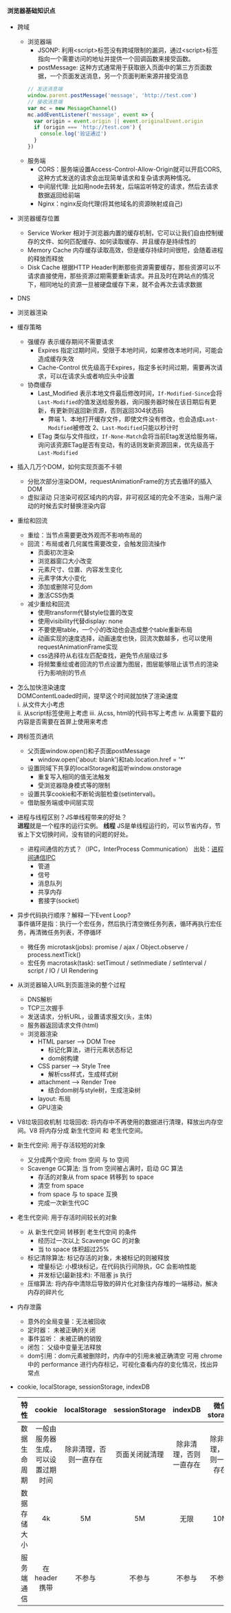 #### 浏览器基础知识点

* 跨域
  - 浏览器端
    - JSONP: 利用\<script\>标签没有跨域限制的漏洞，通过\<script\>标签指向一个需要访问的地址并提供一个回调函数来接受函数。
    - postMessage: 这种方式通常用于获取嵌入页面中的第三方页面数据，一个页面发送消息，另一个页面判断来源并接受消息
    ```javascript
    // 发送消息端
    window.parent.postMessage('message', 'http://test.com')
    // 接收消息端
    var mc = new MessageChannel()
    mc.addEventListener('message', event => {
      var origin = event.origin || event.originalEvent.origin
      if (origin === 'http://test.com') {
        console.log('验证通过')
      }
    })
    ```
  - 服务端
    - CORS：服务端设置Access-Control-Allow-Origin就可以开启CORS, 这种方式发送的请求会出现简单请求和复杂请求两种情况。
    - 中间层代理: 比如用node去转发，后端监听特定的请求，然后去请求数据返回给前端
    - Nginx：nginx反向代理(将其他域名的资源映射成自己)

* 浏览器缓存位置
  - Service Worker 相对于浏览器内置的缓存机制，它可以让我们自由控制缓存的文件、如何匹配缓存、如何读取缓存、并且缓存是持续性的
  - Memory Cache 内存缓存读取高效，但是缓存持续时间很短，会随着进程的释放而释放
  - Disk Cache  根据HTTP Header判断那些资源需要缓存，那些资源可以不请求直接使用，那些资源过期需要重新请求。并且及时在跨站点的情况下，相同地址的资源一旦被硬盘缓存下来，就不会再次去请求数据

* DNS

* 浏览器渲染

* 缓存策略
  - 强缓存 表示缓存期间不需要请求
    - Expires 指定过期时间，受限于本地时间，如果修改本地时间，可能会造成缓存失效
    - Cache-Control  优先级高于Expires，指定多长时间过期，需要再次请求，可以在请求头或者响应头中设置
  - 协商缓存
    - Last_Modified  表示本地文件最后修改时间，`If-Modified-Since`会将`Last-Modified`的值发送给服务器，询问服务器时候在该日期后有更新，有更新则返回新资源，否则返回304状态码
      - 弊端 1、本地打开缓存文件，即使文件没有修改，也会造成`Last-Modified`被修改 2、`Last-Modified`只能以秒计时
    - ETag  类似与文件指纹，`If-None-Match`会将当前Etag发送给服务端，询问该资源ETag是否有变动，有的话则发新资源回来，优先级高于`Last-Modified`

* 插入几万个DOM，如何实现页面不卡顿
  - 分批次部分渲染DOM，requestAnimationFrame的方式去循环的插入DOM
  - 虚拟滚动 只渲染可视区域内的内容，非可视区域的完全不渲染，当用户滚动的时候去实时替换渲染内容

* 重绘和回流  
  - 重绘：当节点需要更改外观而不影响布局的  
  - 回流：布局或者几何属性需要改变，会触发回流操作
    - 页面初次渲染
    - 浏览器窗口大小改变
    - 元素尺寸、位置、内容发生变化
    - 元素字体大小变化
    - 添加或删除可见dom
    - 激活CSS伪类
  - 减少重绘和回流  
    - 使用transform代替style位置的改变
    - 使用visibility代替display: none
    - 不要使用table，一个小的改动也会造成整个table重新布局
    - 动画实现的速度选择，动画速度也快，回流次数越多，也可以使用requestAnimationFrame实现
    - css选择符从右往左匹配查找，避免节点层级过多
    - 将频繁重绘或者回流的节点设置为图层，图层能够阻止该节点的渲染行为影响别的节点

* 怎么加快渲染速度  
  DOMContentLoaded时间，提早这个时间就加快了渲染速度  
  i. 从文件大小考虑  
  ii. 从script标签使用上考虑
  iii. 从css, html的代码书写上考虑
  iv. 从需要下载的内容是否需要在首屏上使用来考虑
 
* 跨标签页通讯
  - 父页面window.open()和子页面postMessage
    - window.open('about: blank')和tab.location.href = '*'
  - 设置同域下共享的localStorage和监听window.onstorage
    - 重复写入相同的值无法触发
    - 受浏览器隐身模式等的限制
  - 设置共享cookie和不断轮询脏检查(setinterval)。
  - 借助服务端或中间层实现

* 进程与线程区别？JS单线程带来的好处？  
  **进程**就是一个程序的运行实例。
  **线程**
  JS是单线程运行的，可以节省内存，节省上下文切换时间，没有锁的问题的好处。
    * 进程间通信的方式？（IPC，InterProcess Communication）
      出处：[进程间通信IPC](https://www.jianshu.com/p/c1015f5ffa74)
      - 管道
      - 信号
      - 消息队列
      - 共享内存
      - 套接字(socket)

* 异步代码执行顺序？解释一下Event Loop?  
  事件循环是指：执行一个宏任务，然后执行清空微任务列表，循环再执行宏任务，再清微任务列表，不停循环
  - 微任务 microtask(jobs): promise / ajax / Object.observe / process.nextTick()
  - 宏任务 macrotask(task): setTimout / setInmediate / setInterval / script / IO / UI Rendering

* 从浏览器输入URL到页面渲染的整个过程  
  - DNS解析
  - TCP三次握手
  - 发送请求，分析URL，设置请求报文(头，主体)
  - 服务器返回请求文件(html)
  - 浏览器渲染
    - HTML parser --> DOM Tree
      - 标记化算法，进行元素状态标记
      - dom树构建
    - CSS parser --> Style Tree
      - 解析css样式，生成样式树
    - attachment --> Render Tree
      - 结合dom树与style树，生成渲染树
    - layout: 布局
    - GPU渲染

* V8垃圾回收机制
垃圾回收: 将内存中不再使用的数据进行清理，释放出内存空间。V8 将内存分成 新生代空间 和 老生代空间。
- 新生代空间: 用于存活较短的对象
  - 又分成两个空间: from 空间 与 to 空间
  - Scavenge GC算法: 当 from 空间被占满时，启动 GC 算法
    - 存活的对象从 from space 转移到 to space
    - 清空 from space
    - from space 与 to space 互换
    - 完成一次新生代GC
- 老生代空间: 用于存活时间较长的对象
  - 从 新生代空间 转移到 老生代空间 的条件
    - 经历过一次以上 Scavenge GC 的对象
    - 当 to space 体积超过25%
  - 标记清除算法: 标记存活的对象，未被标记的则被释放
    - 增量标记: 小模块标记，在代码执行间隙执，GC 会影响性能
    - 并发标记(最新技术): 不阻塞 js 执行
  - 压缩算法: 将内存中清除后导致的碎片化对象往内存堆的一端移动，解决 内存的碎片化

- 内存泄露
  - 意外的全局变量：无法被回收
  - 定时器： 未被正确的关闭
  - 事件监听： 未被正确的销毁
  - 闭包： 父级中变量无法释放
  - dom引用：dom元素被删除时，内存中的引用未被正确清空
  可用 chrome 中的 performance 进行内存标记，可视化查看内存的变化情况，找出异常点

* cookie, localStorage, sessionStorage, indexDB

  | 特性 | cookie | localStorage | sessionStorage | indexDB | 微信storage |  
  | :-------: | :-------: | :------: | :-------: | :---------: | :---------: |  
  | 数据生命周期 | 一般由服务器生成，可以设置过期时间 | 除非清理，否则一直存在 | 页面关闭就清理 | 除非清理，否则一直存在 | 除非清理，否则一直存在 |  
  | 数据存储大小 | 4k | 5M | 5M | 无限 | 10M |  
  | 服务端通信 | 在header携带 | 不参与 | 不参与 | 不参与 | 不参与 |



